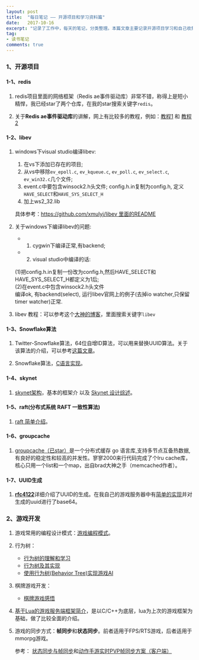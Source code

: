 ```yaml
---
layout: post
title:  "每日笔记 —— 开源项目和学习资料篇"
date:   2017-10-16
excerpt: "记录了工作中，每天的笔记，分类整理。本篇文章主要记录开源项目学习和自己收集的学习资料。"
tag:
- 读书笔记
comments: true
---
```


### 1、开源项目
#### 1-1、redis

1. redis项目里面的网络框架（Redis ae事件驱动库）非常不错，称得上是短小精悍，我已经star了两个仓库，在我的star搜索关键字`redis`。

2. 关于**Redis ae事件驱动库**的讲解，网上有比较多的教程，例如：[教程1](http://www.wzxue.com/%E8%A7%A3%E8%AF%BBredis-ae%E4%BA%8B%E4%BB%B6%E9%A9%B1%E5%8A%A8%E5%BA%93/) 和 [教程2](https://m.oschina.net/blog/161077)

#### 1-2、libev

1. windows下visual studio编译libev:

	1. 在vs下添加已存在的项目;
	2. 从vs中移除`ev_epoll.c`, `ev_kqueue.c`, `ev_poll.c`, `ev_select.c`, `ev_win32.c`几个文件;
	3. event.c中要包含winsock2.h头文件; config.h.in复制为config.h, 定义`HAVE_SELECT`和`HAVE_SYS_SELECT_H`
	4. 加上ws2_32.lib

	具体参考：[https://github.com/xmulyj/libev 里面的README](https://github.com/xmulyj/libev/blob/master/readme.txt)

2. 关于windows下编译libev的问题:
	- 1. cygwin下编译正常,有backend;
	- 2. visual studio中编译的话:

	(1)把config.h.in复制一份改为config.h,然后HAVE_SELECT和HAVE_SYS_SELECT_H都定义为1后;  
	(2)在event.c中包含winsock2.h头文件  
	编译ok, 有backend(select), 运行libev官网上的例子(去掉io watcher,只保留timer watcher)正常.

3. libev 教程：可以参考这个[大神的博客](http://dirtysalt.info/)，里面搜索关键字`libev`


#### 1-3、Snowflake算法

1. Twitter-Snowflake算法，64位自增ID算法，可以用来替换UUID算法。关于该算法的介绍，可以参考[这篇文章](http://www.lanindex.com/twitter-snowflake%EF%BC%8C64%E4%BD%8D%E8%87%AA%E5%A2%9Eid%E7%AE%97%E6%B3%95%E8%AF%A6%E8%A7%A3/
)。

2. Snowflake算法，[C语言实现](https://github.com/korialuo/skynet/blob/master/lualib-src/lua-snowflake.c)。


#### 1-4、skynet

1. [skynet架构](http://www.cnblogs.com/ychellboy/archive/2012/10/15/2723470.html)，基本的框架介 以及 [Skynet 设计综述](https://my.oschina.net/zengjs275/blog/719663)。

#### 1-5、raft(分布式系统 RAFT 一致性算法)

1. [raft 简单介绍](http://thesecretlivesofdata.com/raft/)。 

#### 1-6、groupcache

1. [groupcache（已star）](https://github.com/golang/groupcache)是一个分布式缓存 go 语言库,支持多节点互备热数据,有良好的稳定性和较高的并发性。寥寥2000来行代码完成了个lru cache库，核心只用一个list和一个map，出自brad大神之手（memcached作者）。


#### 1-7、UUID生成

1. [**rfc4122**](https://tools.ietf.org/html/rfc4122)详细介绍了UUID的生成。在我自己的游戏服务器中有[简单的实现](https://github.com/shuimu98/game_server/blob/master/src/lualib-src/lbase64.c)并对生成的uuid进行了base64。

### 2、游戏开发

1. 游戏常用的编程设计模式：[游戏编程模式](http://gpp.tkchu.me/)。
2. 行为树：

	- [行为树的理解和学习](http://www.cnblogs.com/hammerc/p/5044815.html)
	- [行为树及其实现](http://godorz.info/2015/10/behaviourtree/)
	- [使用行为树(Behavior Tree)实现游戏AI](http://blog.csdn.net/kenkao/article/details/6099966)
3. 棋牌游戏开发：

	- [棋牌游戏感悟](https://zhuanlan.zhihu.com/cronlygames)

4. [基于Lua的游戏服务端框架简介](http://blog.csdn.net/lalate/article/details/51498869)，是以C/C++为底层，lua为上次的游戏框架为基础，做了比较全面的介绍。

5. 游戏的同步方式：**帧同步**和**状态同步**。前者适用于FPS/RTS游戏，后者适用于mmorpg游戏。

	参考： [状态同步与帧同步](http://www.cnblogs.com/sevenyuan/p/5283265.html)和[动作手游实时PVP帧同步方案（客户端）](https://www.cnblogs.com/shown/p/6108617.html)
